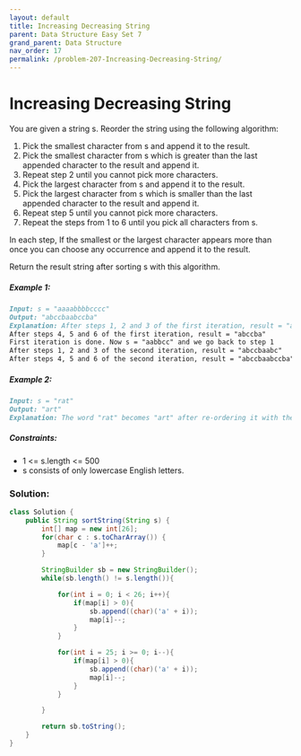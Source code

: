```yaml
---
layout: default
title: Increasing Decreasing String
parent: Data Structure Easy Set 7
grand_parent: Data Structure
nav_order: 17
permalink: /problem-207-Increasing-Decreasing-String/
---
```

# Increasing Decreasing String
You are given a string s. Reorder the string using the following algorithm:

1. Pick the smallest character from s and append it to the result.
2. Pick the smallest character from s which is greater than the last appended character to the result and append it.
3. Repeat step 2 until you cannot pick more characters.
4. Pick the largest character from s and append it to the result.
5. Pick the largest character from s which is smaller than the last appended character to the result and append it.
6. Repeat step 5 until you cannot pick more characters.
7. Repeat the steps from 1 to 6 until you pick all characters from s.

In each step, If the smallest or the largest character appears more than once you can choose any occurrence and append it to the result.

Return the result string after sorting s with this algorithm.

##### Example 1:
```markdown
Input: s = "aaaabbbbcccc"
Output: "abccbaabccba"
Explanation: After steps 1, 2 and 3 of the first iteration, result = "abc"
After steps 4, 5 and 6 of the first iteration, result = "abccba"
First iteration is done. Now s = "aabbcc" and we go back to step 1
After steps 1, 2 and 3 of the second iteration, result = "abccbaabc"
After steps 4, 5 and 6 of the second iteration, result = "abccbaabccba"
```
##### Example 2:
```markdown
Input: s = "rat"
Output: "art"
Explanation: The word "rat" becomes "art" after re-ordering it with the mentioned algorithm.
```
##### Constraints:
* 1 <= s.length <= 500
* s consists of only lowercase English letters.

### Solution:
```java
class Solution {
    public String sortString(String s) {
        int[] map = new int[26];
        for(char c : s.toCharArray()) {
            map[c - 'a']++;
        }

        StringBuilder sb = new StringBuilder();
        while(sb.length() != s.length()){

            for(int i = 0; i < 26; i++){
                if(map[i] > 0){
                    sb.append((char)('a' + i));
                    map[i]--;
                }
            }

            for(int i = 25; i >= 0; i--){
                if(map[i] > 0){
                    sb.append((char)('a' + i));
                    map[i]--;
                }
            }

        }

        return sb.toString();
    }
}
```
